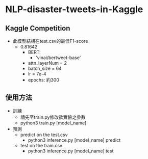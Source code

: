 # NLP-disaster-tweets-in-Kaggle
## Kaggle Competition
* 此模型結構在test.csv的最佳F1-score
    * 0.81642
        * BERT: 
            * 'vinai/bertweet-base'
        * attn_layerNum = 2
        * batch_size = 64
        * lr = 7e-4
        * epochs: 約300
## 使用方法
* 訓練
    * 請先至train.py修改欲實驗之參數
    * python3 train.py [model_name]  
* 預測
    * predict on the test.csv
        * python3 inference.py [model_name] predict
    * test on the train.csv
        * python3 inference.py [model_name] test